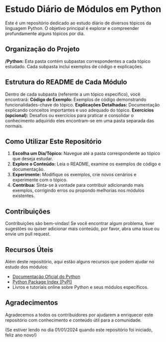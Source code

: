 # Estudo Diário de Módulos em Python

Este é um repositório dedicado ao estudo diário de diversos tópicos da linguagem Python. O objetivo principal é explorar e compreender profundamente alguns tópicos por dia.

## Organização do Projeto

**/Python:** Esta pasta contém subpastas correspondentes a cada tópico estudado. Cada subpasta inclui exemplos de código e explicações.

## Estrutura do README de Cada Módulo

Dentro de cada subpasta (referente a um tópico específico), você encontrará:
**Código de Exemplo:** Exemplos de código demonstrando funcionalidades-chave do tópico.
**Explicações Detalhadas:** Documentação explicando conceitos importantes e uso adequado do tópico.
**Exercícios (opcional):** Desafios ou exercícios para praticar e consolidar o conhecimento adquirido eles encontram-se em uma pasta separada das normais.

## Como Utilizar Este Repositório

1. **Escolha um Dia/Tópico:** Navegue até a pasta correspondente ao tópico que deseja estudar.
2. **Explore o Conteúdo:** Leia o README, examine os exemplos de código e documentação.
3. **Experimente:** Modifique os exemplos, crie novos cenários e experimente com o tópico.
4. **Contribua:** Sinta-se à vontade para contribuir adicionando mais exemplos, corrigindo erros ou propondo melhorias nos módulos existentes.

## Contribuições

Contribuições são bem-vindas! Se você encontrar algum problema, tiver sugestões ou quiser adicionar mais conteúdo, por favor, abra uma issue ou envie um pull request.

## Recursos Úteis

Além deste repositório, aqui estão alguns recursos que podem ajudar no estudo dos módulos:

- [Documentação Oficial do Python](https://docs.python.org/3/)
- [Python Package Index (PyPI)](https://pypi.org/)
- Livros e tutoriais online sobre Python e seus módulos específicos.

## Agradecimentos

Agradecemos a todos os contribuidores por ajudarem a enriquecer este repositório com conhecimento e conteúdo útil para a comunidade.

(Se estiver lendo no dia 01/01/2024 quando este repositório foi iniciado, feliz ano novo!)

